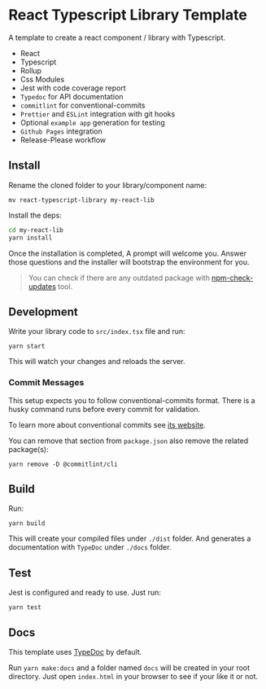 # React Typescript Library Template

A template to create a react component / library with Typescript.

- React
- Typescript
- Rollup
- Css Modules
- Jest with code coverage report
- `Typedoc` for API documentation
- `commitlint` for conventional-commits
- `Prettier` and `ESLint` integration with git hooks
- Optional `example app` generation for testing
- `Github Pages` integration
- Release-Please workflow

## Install

Rename the cloned folder to your library/component name:

```
mv react-typescript-library my-react-lib
```

Install the deps:

```bash
cd my-react-lib
yarn install
```

Once the installation is completed, A prompt will welcome you. Answer those questions and the installer will bootstrap the environment for you.

> You can check if there are any outdated package with [npm-check-updates](https://www.npmjs.com/package/npm-check-updates) tool.

## Development

Write your library code to `src/index.tsx` file and run:

```
yarn start
```

This will watch your changes and reloads the server.

### Commit Messages

This setup expects you to follow conventional-commits format. There is a husky command runs before every commit for validation.

To learn more about conventional commits see [its website](https://www.conventionalcommits.org/en/v1.0.0/).

You can remove that section from `package.json` also remove the related package(s):

```
yarn remove -D @commitlint/cli
```

## Build

Run:

```
yarn build
```

This will create your compiled files under `./dist` folder. And generates a documentation with `TypeDoc` under `./docs` folder.

## Test

Jest is configured and ready to use. Just run:

```
yarn test
```

## Docs

This template uses [TypeDoc](https://typedoc.org/) by default.

Run `yarn make:docs` and a folder named `docs` will be created in your root directory. Just open `index.html` in your browser to see if your like it or not.
